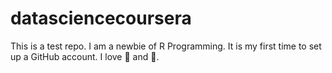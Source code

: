 # datasciencecoursera
This is a test repo.
I am a newbie of R Programming.
It is my first time to set up a GitHub account.
I love :sushi: and :pizza:.
